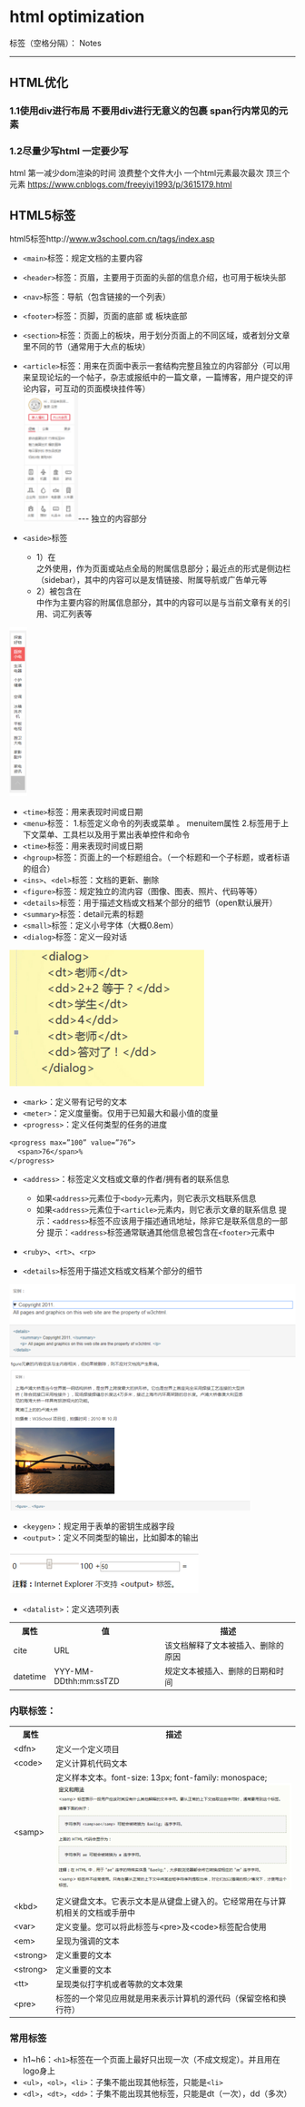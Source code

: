 ﻿# html optimization

标签（空格分隔）： Notes

---

## HTML优化
### 1.1使用div进行布局 不要用div进行无意义的包裹 span行内常见的元素
### 1.2尽量少写html 一定要少写
html 第一减少dom渲染的时间 浪费整个文件大小
一个html元素最次最次 顶三个元素
https://www.cnblogs.com/freeyiyi1993/p/3615179.html

## HTML5标签
html5标签http://www.w3school.com.cn/tags/index.asp


- `<main>`标签：规定文档的主要内容
- `<header>`标签：页眉，主要用于页面的头部的信息介绍，也可用于板块头部
- `<nav>`标签：导航（包含链接的一个列表）
- `<footer>`标签：页脚，页面的底部 或 板块底部
- `<section>`标签：页面上的板块，用于划分页面上的不同区域，或者划分文章里不同的节（通常用于大点的板块）
- `<article>`标签：用来在页面中表示一套结构完整且独立的内容部分（可以用来呈现论坛的一个帖子，杂志或报纸中的一篇文章，一篇博客，用户提交的评论内容，可互动的页面模块挂件等）<br/>
<img src="https://raw.githubusercontent.com/rel-start/Notes/picture/picture/article.png" />--- 独立的内容部分


- `<aside>`标签
    - 1）在<article>之外使用，作为页面或站点全局的附属信息部分；最近点的形式是侧边栏（sidebar），其中的内容可以是友情链接、附属导航或广告单元等
    - 2）被包含在<article>中作为主要内容的附属信息部分，其中的内容可以是与当前文章有关的引用、词汇列表等<br/>
<img src="https://raw.githubusercontent.com/rel-start/Notes/picture/picture/aside.png" />

- `<time>`标签：用来表现时间或日期
- `<menu>`标签： 1.标签定义命令的列表或菜单   。 menuitem属性
                         2.标签用于上下文菜单、工具栏以及用于累出表单控件和命令
- `<time>`标签：用来表现时间或日期
- `<hgroup>`标签：页面上的一个标题组合。（一个标题和一个子标题，或者标语的组合）
- `<ins>`、`<del>`标签：文档的更新、删除
- `<figure>`标签：规定独立的流内容（图像、图表、照片、代码等等）
- `<details>`标签：用于描述文档或文档某个部分的细节（open默认展开）
- `<summary>`标签：detail元素的标题
- `<small>`标签：定义小号字体（大概0.8em）
- `<dialog>`标签：定义一段对话<br/>
<img src="https://raw.githubusercontent.com/rel-start/Notes/picture/picture/dialog.png" />

- `<mark>`：定义带有记号的文本
- `<meter>`：定义度量衡。仅用于已知最大和最小值的度量
- `<progress>`：定义任何类型的任务的进度
```
<progress max=”100” value=”76”>
  <span>76</span>%
</progress>
```
- `<address>`：标签定义文档或文章的作者/拥有者的联系信息
    - 如果`<address>`元素位于`<body>`元素内，则它表示文档联系信息
    - 如果`<address>`元素位于`<article>`元素内，则它表示文章的联系信息
提示：`<address>`标签不应该用于描述通讯地址，除非它是联系信息的一部分
提示：`<address>`标签通常联通其他信息被包含在`<footer>`元素中

- `<ruby>`、`<rt>`、`<rp>`
- `<details>`标签用于描述文档或文档某个部分的细节<br/>
<img src="https://raw.githubusercontent.com/rel-start/Notes/picture/picture/details.png" />
<br/>
<img src="https://raw.githubusercontent.com/rel-start/Notes/picture/picture/figure.png" />

- `<keygen>`：规定用于表单的密钥生成器字段
- `<output>`：定义不同类型的输出，比如脚本的输出<br/>
<img src="https://raw.githubusercontent.com/rel-start/Notes/picture/picture/output.png" />

- `<datalist>`：定义选项列表
<table>
  <tr>
    <th>属性</th>
    <th>值</th>
    <th>描述</th>
  </tr>
  <tr>
    <td>cite</td>
    <td>URL</td>
    <td>该文档解释了文本被插入、删除的原因</td>
  </tr>
  <tr>
    <td>datetime</td>
    <td>YYY-MM-DDthh:mm:ssTZD</td>
    <td>规定文本被插入、删除的日期和时间</td>
  </tr>
</table>
		

<h3>内联标签：</h3>

<table>
  <tr>
    <th>属性</th>
    <th>描述</th>
  </tr>
  <tr>
    <td>&lt;dfn&gt;</td>
    <td>定义一个定义项目</td>
  </tr>
  <tr>
    <td>&lt;code&gt;</td>
    <td>定义计算机代码文本</td>
  </tr>
  <tr>
    <td>&lt;samp&gt;</td>
    <td>定义样本文本。font-size: 13px; font-family: monospace;<br/><img src="https://raw.githubusercontent.com/rel-start/Notes/picture/picture/samp.png" /></td>
  </tr>
  <tr>
    <td>&lt;kbd&gt;</td>
    <td>定义键盘文本。它表示文本是从键盘上键入的。它经常用在与计算机相关的文档或手册中</td>
  </tr>
  <tr>
    <td>&lt;var&gt;</td>
    <td>定义变量。您可以将此标签与&lt;pre&gt;及&lt;code&gt;标签配合使用</td>
  </tr>
  <tr>
    <td>&lt;em&gt;</td>
    <td>呈现为强调的文本</td>
  </tr>
  <tr>
    <td>&lt;strong&gt;</td>
    <td>定义重要的文本</td>
  </tr>
  <tr>
    <td>&lt;strong&gt;</td>
    <td>定义重要的文本</td>
  </tr>
  <tr>
    <td>&lt;tt&gt;</td>
    <td>呈现类似打字机或者等款的文本效果</td>
  </tr>
  <tr>
    <td>&lt;pre&gt;</td>
    <td>标签的一个常见应用就是用来表示计算机的源代码（保留空格和换行符）</td>
  </tr>
</table>


<h3>常用标签</h3>

- h1~h6：`<h1>`标签在一个页面上最好只出现一次（不成文规定）。并且用在logo身上
- `<ul>`，`<ol>`，`<li>`：子集不能出现其他标签，只能是`<li>`
- `<dl>`，`<dt>`，`<dd>`：子集不能出现其他标签，只能是dt（一次），dd（多次）





